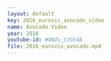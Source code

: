 ```yaml
---
layout: default
key: 2016_eurovis_avocado_video
name: Avocado Video
year: 2016
youtube-id: #XNZu_t2GhdA
file: 2016_eurovis_avocado.mp4
---
```

